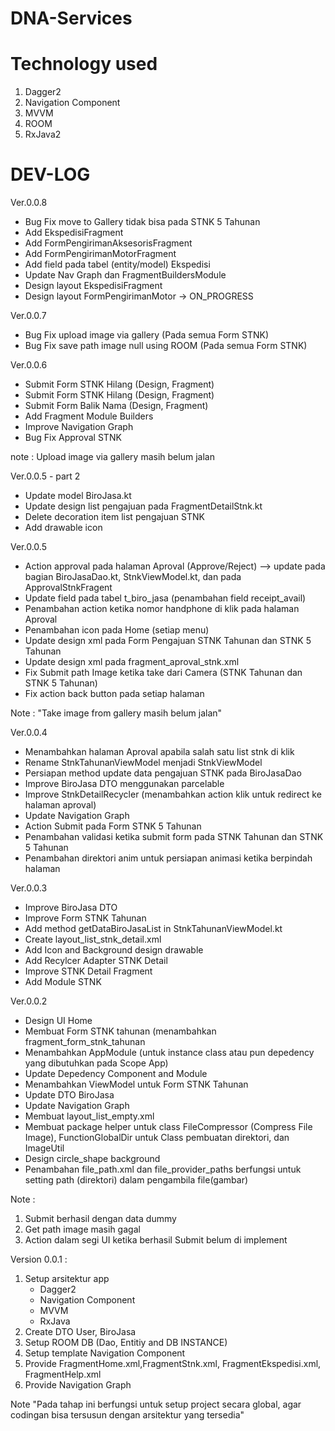 # DNA-Services

# Technology used

1. Dagger2
2. Navigation Component
3. MVVM
4. ROOM
5. RxJava2

# DEV-LOG
Ver.0.0.8
- Bug Fix move to Gallery tidak bisa pada STNK 5 Tahunan
- Add EkspedisiFragment
- Add FormPengirimanAksesorisFragment
- Add FormPengirimanMotorFragment
- Add field pada tabel (entity/model) Ekspedisi
- Update Nav Graph dan FragmentBuildersModule
- Design layout EkspedisiFragment
- Design layout FormPengirimanMotor -> ON_PROGRESS

Ver.0.0.7
- Bug Fix upload image via gallery (Pada semua Form STNK)
- Bug Fix save path image null using ROOM (Pada semua Form STNK)

Ver.0.0.6
- Submit Form STNK Hilang (Design, Fragment)
- Submit Form STNK Hilang (Design, Fragment)
- Submit Form Balik Nama (Design, Fragment)
- Add Fragment Module Builders
- Improve Navigation Graph
- Bug Fix Approval STNK

note : Upload image via gallery masih belum jalan

Ver.0.0.5 - part 2
- Update model BiroJasa.kt
- Update design list pengajuan pada FragmentDetailStnk.kt
- Delete decoration item list pengajuan STNK
- Add drawable icon

Ver.0.0.5
- Action approval pada halaman Aproval (Approve/Reject)
  --> update pada bagian BiroJasaDao.kt, StnkViewModel.kt, dan pada ApprovalStnkFragent
- Update field pada tabel t_biro_jasa (penambahan field receipt_avail)
- Penambahan action ketika nomor handphone di klik pada halaman Aproval
- Penambahan icon pada Home (setiap menu)
- Update design xml pada Form Pengajuan STNK Tahunan dan STNK 5 Tahunan
- Update design xml pada fragment_aproval_stnk.xml
- Fix Submit path Image ketika take dari Camera (STNK Tahunan dan STNK 5 Tahunan)
- Fix action back button pada setiap halaman

Note : "Take image from gallery masih belum jalan"

Ver.0.0.4
- Menambahkan halaman Aproval apabila salah satu list stnk di klik
- Rename StnkTahunanViewModel menjadi StnkViewModel
- Persiapan method update data pengajuan STNK pada BiroJasaDao
- Improve BiroJasa DTO menggunakan parcelable
- Improve StnkDetailRecycler (menambahkan action klik untuk redirect ke halaman aproval)
- Update Navigation Graph
- Action Submit pada Form STNK 5 Tahunan
- Penambahan validasi ketika submit form pada STNK Tahunan dan STNK 5 Tahunan
- Penambahan direktori anim untuk persiapan animasi ketika berpindah halaman


Ver.0.0.3
- Improve BiroJasa DTO
- Improve Form STNK Tahunan
- Add method getDataBiroJasaList in StnkTahunanViewModel.kt
- Create layout_list_stnk_detail.xml
- Add Icon and Background design drawable
- Add Recylcer Adapter STNK Detail
- Improve STNK Detail Fragment
- Add Module STNK

Ver.0.0.2
- Design UI Home 
- Membuat Form STNK tahunan (menambahkan fragment_form_stnk_tahunan
- Menambahkan AppModule (untuk instance class atau pun depedency yang dibutuhkan pada Scope App)
- Update Depedency Component and Module
- Menambahkan ViewModel untuk Form STNK Tahunan
- Update DTO BiroJasa
- Update Navigation Graph
- Membuat layout_list_empty.xml
- Membuat package helper untuk class FileCompressor (Compress File Image), FunctionGlobalDir untuk Class pembuatan direktori, dan ImageUtil
- Design circle_shape background
- Penambahan file_path.xml dan file_provider_paths berfungsi untuk setting path (direktori) dalam pengambila file(gambar)

Note : 
1. Submit berhasil dengan data dummy
2. Get path image masih gagal
3. Action dalam segi UI ketika berhasil Submit belum di implement


Version 0.0.1 :
1. Setup arsitektur app
   - Dagger2
   - Navigation Component
   - MVVM
   - RxJava
2. Create DTO User, BiroJasa
3. Setup ROOM DB (Dao, Entitiy and DB INSTANCE)
4. Setup template Navigation Component
5. Provide FragmentHome.xml,FragmentStnk.xml, FragmentEkspedisi.xml, FragmentHelp.xml
6. Provide Navigation Graph

Note "Pada tahap ini berfungsi untuk setup project secara global, agar codingan bisa tersusun dengan arsitektur yang tersedia"
